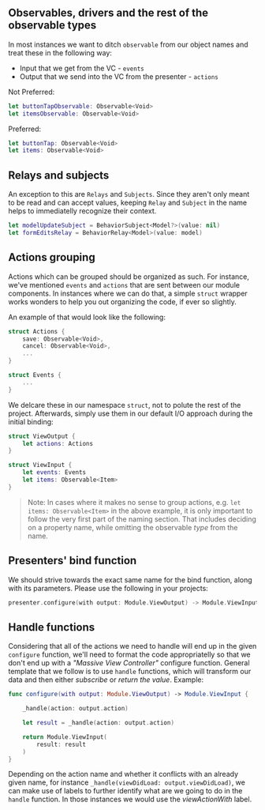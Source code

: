 ## Observables, drivers and the rest of the observable types

In most instances we want to ditch `observable` from our object names and treat these in the following way:

* Input that we get from the VC - `events`
* Output that we send into the VC from the presenter - `actions`

Not Preferred:

```swift
let buttonTapObservable: Observable<Void>
let itemsObservable: Observable<Void>
```

Preferred:

```swift
let buttonTap: Observable<Void>
let items: Observable<Void>
```

## Relays and subjects

An exception to this are `Relays` and `Subjects`. Since they aren't only meant to be read and can accept values, keeping `Relay` and `Subject` in the name helps to immediatelly recognize their context.

```swift
let modelUpdateSubject = BehaviorSubject<Model?>(value: nil)
let formEditsRelay = BehaviorRelay<Model>(value: model)
```

## Actions grouping

Actions which can be grouped should be organized as such. For instance, we've mentioned `events` and `actions` that are sent between our module components.
In instances where we can do that, a simple `struct` wrapper works wonders to help you out organizing the code, if ever so slightly.

An example of that would look like the following:

```swift
struct Actions {
    save: Observable<Void>,
    cancel: Observable<Void>,
    ...
}
```

```swift
struct Events {
    ...
}
```

We delcare these in our namespace `struct`, not to polute the rest of the project. Afterwards, simply use them in our default I/O approach during the initial binding:

```swift
struct ViewOutput {
    let actions: Actions
}
```

```swift
struct ViewInput {
    let events: Events
    let items: Observable<Item>
}
```

>Note: In cases where it makes no sense to group actions, e.g. `let items: Observable<Item>` in the above example, it is only important to follow the very first part of the naming section. That includes deciding on a property name, while omitting the observable _type_ from the name.

## Presenters' bind function

We should strive towards the exact same name for the bind function, along with its parameters. Please use the following in your projects:

```swift
presenter.configure(with output: Module.ViewOutput) -> Module.ViewInput
```

## Handle functions

Considering that all of the actions we need to handle will end up in the given `configure` function, we'll need to format the code appropriatelly so that we don't end up with a _"Massive View Controller"_ configure function.
General template that we follow is to use `handle` functions, which will transform our data and then either _subscribe_ or _return the value_. Example:

```swift
func configure(with output: Module.ViewOutput) -> Module.ViewInput {

    _handle(action: output.action)

    let result = _handle(action: output.action)

    return Module.ViewInput(
        result: result
    )
}
```

Depending on the action name and whether it conflicts with an already given name, for instance `_handle(viewDidLoad: output.viewDidLoad)`, we can make use of labels to further identify what are we going to do in the `handle` function. In those instances we would use the _viewActionWith_ label.
